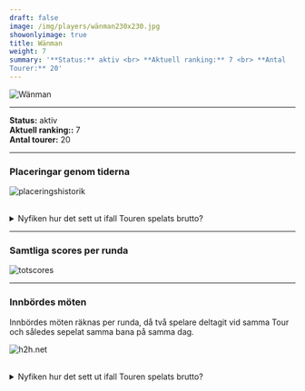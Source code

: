```yaml
---  
draft: false  
image: /img/players/wänman230x230.jpg  
showonlyimage: true  
title: Wänman  
weight: 7  
summary: '**Status:** aktiv <br> **Aktuell ranking:** 7 <br> **Antal
Tourer:** 20'  
---
```


![Wänman](/img/players/wänman230x230.jpg)

------------------------------------------------------------------------

**Status:** aktiv  
**Aktuell ranking::** 7  
**Antal tourer:** 20

------------------------------------------------------------------------

### Placeringar genom tiderna

![placeringshistorik](/playerstats/Wänman.placing.net.png) <br><br>
<details> <summary>Nyfiken hur det sett ut ifall Touren spelats
brutto?</summary> <p>

![placeringshistorik](/playerstats/Wänman.placing.gross.png) </p>
</details>

------------------------------------------------------------------------

### Samtliga scores per runda

![totscores](/playerstats/Wänman.totscores.png)

------------------------------------------------------------------------

### Innbördes möten

Innbördes möten räknas per runda, då två spelare deltagit vid samma Tour
och således sepelat samma bana på samma dag.

![h2h.net](/playerstats/Wänman.h2h.net.png) <br><br> <details>
<summary>Nyfiken hur det sett ut ifall Touren spelats brutto?</summary>
<p>

![h2h.gross](/playerstats/Wänman.h2h.gross.png) </p> </details>
